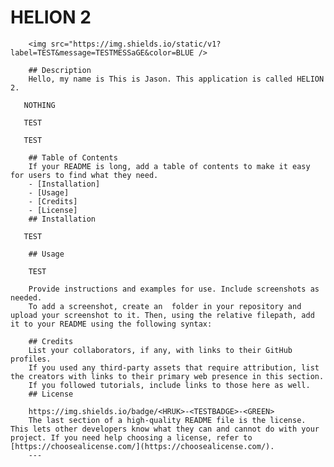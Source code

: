 # HELION 2

        <img src="https://img.shields.io/static/v1?label=TEST&message=TESTMESSaGE&color=BLUE />

        ## Description
        Hello, my name is This is Jason. This application is called HELION 2.
      
       NOTHING

       TEST

       TEST

        ## Table of Contents 
        If your README is long, add a table of contents to make it easy for users to find what they need.
        - [Installation]
        - [Usage]
        - [Credits]
        - [License]
        ## Installation

       TEST

        ## Usage

        TEST

        Provide instructions and examples for use. Include screenshots as needed.
        To add a screenshot, create an  folder in your repository and upload your screenshot to it. Then, using the relative filepath, add it to your README using the following syntax:
           
        ## Credits
        List your collaborators, if any, with links to their GitHub profiles.
        If you used any third-party assets that require attribution, list the creators with links to their primary web presence in this section.
        If you followed tutorials, include links to those here as well.
        ## License

        https://img.shields.io/badge/<HRUK>-<TESTBADGE>-<GREEN>
        The last section of a high-quality README file is the license. This lets other developers know what they can and cannot do with your project. If you need help choosing a license, refer to [https://choosealicense.com/](https://choosealicense.com/).
        ---
       
     